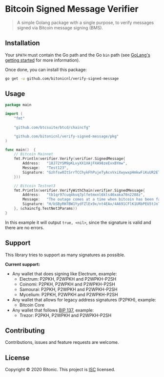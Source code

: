 # Bitcoin Signed Message Verifier
> A simple Golang package with a single purpose, to verify messages signed via Bitcoin message signing (BMS). 

## Installation

Your `$PATH` must contain the Go path and the Go `bin` path (see [GoLang's getting started](https://golang.org/doc/install#install) for more information). 

Once done, you can install this package: 
```bash
go get -u github.com/bitonicnl/verify-signed-message
```

## Usage

```go
package main

import (
    "fmt"
    
    "github.com/btcsuite/btcd/chaincfg"

    "github.com/bitonicnl/verify-signed-message/pkg"
)

func main()  {
    // Bitcoin Mainnet
    fmt.Println(verifier.Verify(verifier.SignedMessage{
        Address:   "18J72YSM9pKLvyXX1XAjFXA98zeEvxBYmw",
        Message:   "Test123",
        Signature: "Gzhfsw0ItSrrTCChykFhPujeTyAcvVxiXwywxpHmkwFiKuUR2ETbaoFcocmcSshrtdIjfm8oXlJoTOLosZp3Yc8=",
    }))

    // Bitcoin Testnet3
    fmt.Println(verifier.VerifyWithChain(verifier.SignedMessage{
        Address:   "tb1qr97cuq4kvq7plfetmxnl6kls46xaka78n2288z",
        Message:   "The outage comes at a time when bitcoin has been fast approaching new highs not seen since June 26, 2019.",
        Signature: "H/bSByRH7BW1YydfZlEx9x/nt4EAx/4A691CFlK1URbPEU5tJnTIu4emuzkgZFwC0ptvKuCnyBThnyLDCqPqT10=",
    }, &chaincfg.TestNet3Params))
}
```

In this example it will output `true, <nil>`, since the signature is valid and there are no errors.

## Support

This library tries to support as many signatures as possible.

**Current support:**
- Any wallet that does signing like Electrum, example:
  - Electrum: P2PKH, P2WPKH and P2WPKH-P2SH
  - Coinomi: P2PKH, P2WPKH and P2WPKH-P2SH
  - Samourai: P2PKH, P2WPKH and P2WPKH-P2SH
  - Mycelium: P2PKH, P2WPKH and P2WPKH-P2SH
- Any wallet that allows for legacy address signatures (P2PKH), example:
  - Bitcoin Core
- Any wallet that follows [BIP 137](https://github.com/bitcoin/bips/blob/master/bip-0137.mediawiki), example:
  - Trezor: P2PKH, P2WPKH and P2WPKH-P2SH

## Contributing

Contributions, issues and feature requests are welcome.

## License

Copyright © 2020 Bitonic. This project is [ISC](/LICENSE) licensed.
